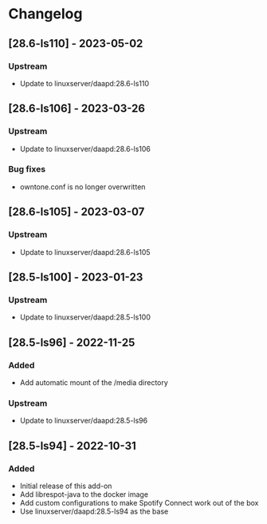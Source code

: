 # Changelog

## [28.6-ls110] - 2023-05-02
### Upstream
- Update to linuxserver/daapd:28.6-ls110


## [28.6-ls106] - 2023-03-26
### Upstream
- Update to linuxserver/daapd:28.6-ls106

### Bug fixes
- owntone.conf is no longer overwritten


## [28.6-ls105] - 2023-03-07
### Upstream
- Update to linuxserver/daapd:28.6-ls105


## [28.5-ls100] - 2023-01-23
### Upstream
- Update to linuxserver/daapd:28.5-ls100


## [28.5-ls96] - 2022-11-25
### Added
- Add automatic mount of the /media directory

### Upstream
- Update to linuxserver/daapd:28.5-ls96


## [28.5-ls94] - 2022-10-31
### Added
- Initial release of this add-on
- Add librespot-java to the docker image
- Add custom configurations to make Spotify Connect work out of the box
- Use linuxserver/daapd:28.5-ls94 as the base
